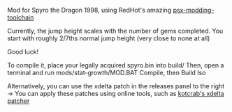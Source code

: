 Mod for Spyro the Dragon 1998, using RedHot's amazing [psx-modding-toolchain](https://github.com/mateusfavarin/psx-modding-toolchain)

Currently, the jump height scales with the number of gems completed. You start with roughly 2/7ths normal jump height (very close to none at all)

Good luck!

To compile it, place your legally acquired spyro.bin into build/
Then, open a terminal and run mods/stat-growth/MOD.BAT
Compile, then Build Iso

Alternatively, you can use the xdelta patch in the releases panel to the right ->
You can apply these patches using online tools, such as [kotcrab's xdelta patcher](https://kotcrab.github.io/xdelta-wasm/)